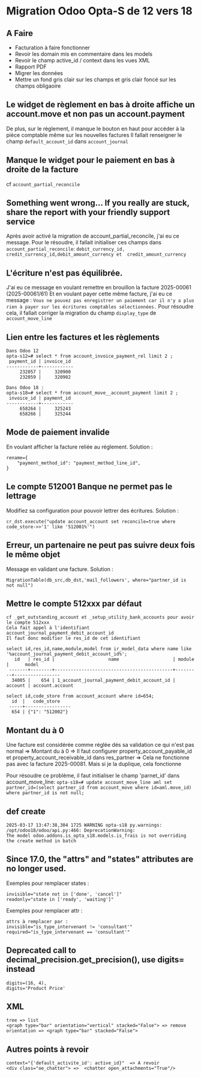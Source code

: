 # Migration Odoo Opta-S de 12 vers 18

## A Faire

* Facturation à faire fonctionner
* Revoir les domain mis en commentaire dans les models
* Revoir le champ active_id / context dans les vues XML
* Rapport PDF
* Migrer les données
* Mettre un fond gris clair sur les champs et gris clair foncé sur les champs obligaoire


## Le widget de règlement en bas à droite affiche un account.move et non pas un account.payment
De plus, sur le règlement, il manque le bouton en haut pour accéder à la pièce comptable même sur les nouvelles factures
Il fallait renseigner le champ `default_account_id` dans `account_journal`


## Manque le widget pour le paiement en bas à droite de la facture
cf ```account_partial_reconcile```


## Something went wrong... If you really are stuck, share the report with your friendly support service 
Après avoir activé la migration de account_partial_reconcile, j'ai eu ce message.
Pour le résoudre, il fallait initialiser ces champs dans ```account_partial_reconcile```:
```debit_currency_id, credit_currency_id,debit_amount_currency et  credit_amount_currency```


## L'écriture n'est pas équilibrée.
J'ai eu ce message en voulant remettre en brouillon la facture 2025-00061 (2025-00061/61)
Et en voulant payer cette même facture, j'ai eu ce message :
```Vous ne pouvez pas enregistrer un paiement car il n'y a plus rien à payer sur les écritures comptables sélectionnées.```
Pour résoudre cela, il fallait corriger la migration du champ ```display_type``` de ```account_move_line```



## Lien entre les factures et les règlements
```
Dans Odoo 12
opta-s12=# select * from account_invoice_payment_rel limit 2 ;
 payment_id | invoice_id 
------------+------------
     232057 |     320900
     232059 |     320902

Dans Odoo 18 : 
opta-s18=# select * from account_move__account_payment limit 2 ;
 invoice_id | payment_id 
------------+------------
     658264 |     325243
     658266 |     325244
```


## Mode de paiement invalide
En voulant afficher la facture reliée au réglement. Solution : 
```
rename={
    "payment_method_id": "payment_method_line_id",
}
```


## Le compte 512001 Banque ne permet pas le lettrage
Modifiez sa configuration pour pouvoir lettrer des écritures. Solution : 
```
cr_dst.execute("update account_account set reconcile=true where code_store->>'1' like '512001%'") 
```


## Erreur, un partenaire ne peut pas suivre deux fois le même objet
Message en validant une facture. Solution : 
```
MigrationTable(db_src,db_dst,'mail_followers', where="partner_id is not null")
```

## Mettre le compte 512xxx par défaut
```
cf _get_outstanding_account et _setup_utility_bank_accounts pour avoir le compte 512xxx
Cela fait appel à l'identifiant account_journal_payment_debit_account_id
Il faut donc modifier le res_id de cet identifiant

select id,res_id,name,module,model from ir_model_data where name like '%account_journal_payment_debit_account_id%';
   id   | res_id |                    name                    | module  |      model      
 -------+--------+--------------------------------------------+---------+-----------------
  34005 |    654 | 1_account_journal_payment_debit_account_id | account | account.account

select id,code_store from account_account where id=654;
  id  |   code_store    
 -----+-----------------
  654 | {"1": "512002"}
```


## Montant du à 0 
Une facture est considérée comme réglée dés sa validation ce qui n'est pas normal 
=> Montant du à 0 
=> Il faut configurer property_account_payable_id et property_account_receivable_id dans res_partner
=> Cela ne fonctionne pas avec la facture 2025-00081. Mais si je la duplique, cela fonctionne

Pour résoudre ce problème, il faut initialiser le champ 'parnet_id' dans account_move_line:
```opta-s18=# update account_move_line aml set partner_id=(select partner_id from account_move where id=aml.move_id) where partner_id is not null;```




## def create
```
2025-03-17 13:47:38,304 1725 WARNING opta-s18 py.warnings: /opt/odoo18/odoo/api.py:466: DeprecationWarning: 
The model odoo.addons.is_opta_s18.models.is_frais is not overriding the create method in batch
```

## Since 17.0, the "attrs" and "states" attributes are no longer used.
Exemples pour remplacer states : 
```
invisible="state not in ['done', 'cancel']" 
readonly="state in ['ready', 'waiting']"
```
Exemples pour remplacer attr : 
```
attrs à remplacer par : 
invisible="is_type_intervenant != 'consultant'"
required="is_type_intervenant == 'consultant'"
```

## Deprecated call to decimal_precision.get_precision(<application>), use digits=<application> instead 
```
digits=(16, 4),
digits='Product Price'
```

## XML
```
tree => list
<graph type="bar" orientation="vertical" stacked="False"> => remove orientation => <graph type="bar" stacked="False">
```

## Autres points à revoir
```
context="{'default_activite_id': active_id}"  => A revoir
<div class="oe_chatter"> =>  <chatter open_attachments="True"/>
```



